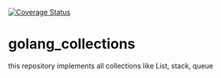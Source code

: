 [![Coverage Status](https://coveralls.io/repos/github/architagr/golang_collections/badge.svg?branch=master)](https://coveralls.io/github/architagr/golang_collections?branch=master)

# golang_collections
this repository implements all collections like List, stack, queue 
